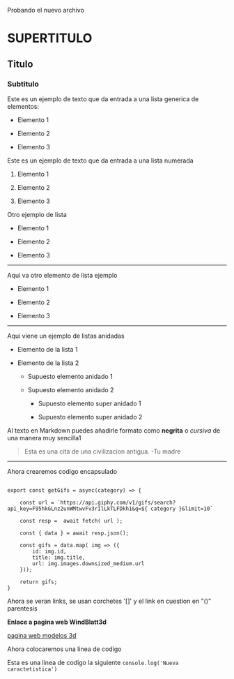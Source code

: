 Probando el nuevo archivo

# SUPERTITULO
 
## Titulo

### Subtitulo

Este es un ejemplo de texto que da entrada a una lista generica de elementos:

- Elemento 1

- Elemento 2

- Elemento 3

Este es un ejemplo de texto que da entrada a una lista numerada

1. Elemento 1

2. Elemento 2

3. Elemento 3

Otro ejemplo de lista

* Elemento 1

* Elemento 2

* Elemento 3

___

Aqui va otro elemento de lista ejemplo

+ Elemento 1

+ Elemento 2

+ Elemento 3

---


Aqui viene un ejemplo de listas anidadas

- Elemento de la lista 1

- Elemento de la lista 2

	- Supuesto elemento anidado 1
	
	- Supuesto elemento anidado 2
	
		- Supuesto elemento super anidado 1
		
		- Supuesto elemento super anidado 2

Al texto en Markdown puedes añadirle formato como **negrita** o *cursiva* de una manera muy sencilla1


> Esta es una cita de una civilizacion antigua. -Tu madre

***


Ahora crearemos codigo encapsulado

~~~

export const getGifs = async(category) => {

    const url = `https://api.giphy.com/v1/gifs/search?api_key=F95hkGLnz2unWMtwvFv3rIlLkTLFDkh1&q=${ category }&limit=10`
    
    const resp =  await fetch( url );
    
    const { data } = await resp.json();

    const gifs = data.map( img => ({
        id: img.id,
        title: img.title,
        url: img.images.downsized_medium.url
    }));

    return gifs;
}
~~~ 


Ahora se veran links, se usan corchetes '[]' y el link en cuestion en "()" parentesis

**Enlace a pagina web WindBlatt3d**


[pagina web modelos 3d](https://windblatt3d.com/)

Ahora colocaremos una linea de codigo

Esta es una linea de codigo la siguiente `console.log('Nueva caractetistica')`



















